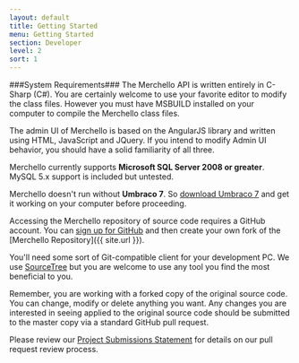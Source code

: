 ```yaml
---
layout: default
title: Getting Started
menu: Getting Started
section: Developer
level: 2
sort: 1
---
```

###System Requirements###
The Merchello API is written entirely in C-Sharp (C#).  You are certainly welcome to use your favorite editor to modify the class files.   However you must have MSBUILD installed on your computer to compile the Merchello class files.

The admin UI of Merchello is based on the AngularJS library and written using HTML, JavaScript and JQuery.  If you intend to modify Admin UI behavior, you should have a solid familiarity of all three.

Merchello currently supports **Microsoft SQL Server 2008 or greater**.   MySQL 5.x support is included but untested.

Merchello doesn't run without **Umbraco 7**.  So [download Umbraco 7](http://www.umbraco.org/) and get it working on your computer before proceeding. 

Accessing the Merchello repository of source code requires a GitHub account.  You can [sign up for GitHub](http://www.github.com) and then create your own fork of the [Merchello Repository]({{ site.url }}).      

You'll need some sort of Git-compatible client for your development PC.  We use [SourceTree](http://sourcetreeapp.com/) but you are welcome to use any tool you find the most beneficial to you.

Remember, you are working with a forked copy of the original source code.  You can change, modify or delete anything you want.  Any changes you are interested in seeing applied to the original source code should be submitted to the master copy via a standard GitHub pull request.

Please review our [Project Submissions Statement](/project-home/) for details on our pull request review process. 


